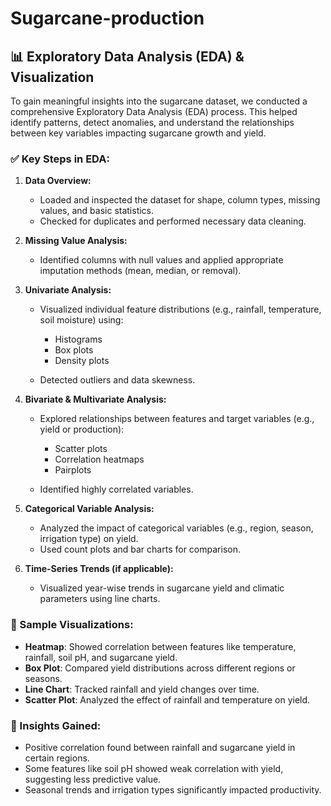 # Sugarcane-production
## 📊 Exploratory Data Analysis (EDA) & Visualization

To gain meaningful insights into the sugarcane dataset, we conducted a comprehensive Exploratory Data Analysis (EDA) process. This helped identify patterns, detect anomalies, and understand the relationships between key variables impacting sugarcane growth and yield.

### ✅ Key Steps in EDA:

1. **Data Overview:**

   * Loaded and inspected the dataset for shape, column types, missing values, and basic statistics.
   * Checked for duplicates and performed necessary data cleaning.

2. **Missing Value Analysis:**

   * Identified columns with null values and applied appropriate imputation methods (mean, median, or removal).

3. **Univariate Analysis:**

   * Visualized individual feature distributions (e.g., rainfall, temperature, soil moisture) using:

     * Histograms
     * Box plots
     * Density plots
   * Detected outliers and data skewness.

4. **Bivariate & Multivariate Analysis:**

   * Explored relationships between features and target variables (e.g., yield or production):

     * Scatter plots
     * Correlation heatmaps
     * Pairplots
   * Identified highly correlated variables.

5. **Categorical Variable Analysis:**

   * Analyzed the impact of categorical variables (e.g., region, season, irrigation type) on yield.
   * Used count plots and bar charts for comparison.

6. **Time-Series Trends (if applicable):**

   * Visualized year-wise trends in sugarcane yield and climatic parameters using line charts.

### 📌 Sample Visualizations:

* **Heatmap**: Showed correlation between features like temperature, rainfall, soil pH, and sugarcane yield.
* **Box Plot**: Compared yield distributions across different regions or seasons.
* **Line Chart**: Tracked rainfall and yield changes over time.
* **Scatter Plot**: Analyzed the effect of rainfall and temperature on yield.

### 🧠 Insights Gained:

* Positive correlation found between rainfall and sugarcane yield in certain regions.
* Some features like soil pH showed weak correlation with yield, suggesting less predictive value.
* Seasonal trends and irrigation types significantly impacted productivity.

